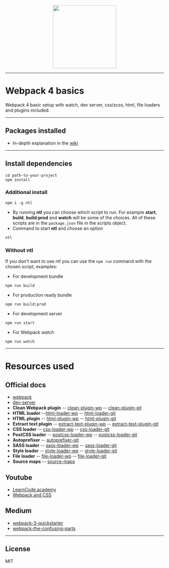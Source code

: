 <div align="center">
  <a href="https://github.com/webpack/webpack">
    <img width="200" height="200" src="https://webpack.js.org/assets/icon-square-big.svg">
  </a>
</div>

---
# Webpack 4 basics

Webpack 4 basic setup with watch, dev server, css/scss, html, file loaders and plugins included.

---
## Packages installed

  - In-depth explanation in the [wiki]

---
## Install dependencies

```
cd path-to-your-project
npm install
```

### Additional install

```
npm i -g ntl
```

- By running **ntl** you can choose which script to run. For example **start**, **build**, **build:prod** and **watch** will be some of the choices. All of these scripts are in the `package.json` file in the scripts object.
- Command to start **ntl** and choose an option
```
ntl
```

### Without ntl

If you don't want to use ntl you can use the `npm run` command with the chosen script, examples:
- For development bundle
```
npm run build
```
- For production ready bundle
```
npm run build:prod
```
- For development server
```
npm run start
```
- For Webpack watch
```
npm run watch
```

---

# Resources used

## Official docs

- [webpack]
- [dev-server]
- **Clean Webpack plugin**
-- [clean-plugin-wp]
-- [clean-plugin-git]
- **HTML loader**
--[html-loader-wp]
-- [html-loader-git]
- **HTML plugin**
-- [html-plugin-wp]
-- [html-plugin-git]
- **Extract text plugin**
-- [extract-text-plugin-wp]
-- [extract-text-plugin-git]
- **CSS loader**
-- [css-loader-wp]
-- [css-loader-git]
- **PostCSS loader**
-- [postcss-loader-wp]
-- [postcss-loader-git]
- **Autoprefixer**
-- [autoprefixer-git]
- **SASS loader**
-- [sass-loader-wp]
-- [sass-loader-git]
- **Style loader**
-- [style-loader-wp]
-- [style-loader-git]
- **File loader**
-- [file-loader-wp]
-- [file-loader-git]
- **Source maps**
-- [source-maps]

## Youtube

- [LearnCode.academy]
- [Webpack and CSS]

## Medium

- [webpack-3-quickstarter]
- [webpack-the-confusing-parts]

---
License
---

MIT

[//]: # (These are reference links used in the body of this note and get stripped out when the markdown processor does its job. There is no need to format nicely because it shouldn't be seen. Thanks SO - http://stackoverflow.com/questions/4823468/store-comments-in-markdown-syntax)


[wiki]: <https://github.com/martin-corevski/webpack-basics/wiki/DIY-repository-setup>
[LearnCode.academy]: <https://www.youtube.com/watch?v=9kJVYpOqcVU>
[Webpack and CSS]: <https://www.youtube.com/watch?v=2-yKNoQ7jYM>
[webpack-3-quickstarter]: <https://hackernoon.com/webpack-3-quickstarter-configure-webpack-from-scratch-30a6c394038a>
[webpack-the-confusing-parts]: <https://medium.com/@rajaraodv/webpack-the-confusing-parts-58712f8fcad9>
[webpack]: <https://webpack.js.org/configuration/>
[dev-server]: <https://webpack.js.org/configuration/dev-server/>
[clean-plugin-wp]: <https://webpack.js.org/guides/output-management/#cleaning-up-the-dist-folder>
[clean-plugin-git]: <https://github.com/johnagan/clean-webpack-plugin>
[html-loader-wp]: <https://webpack.js.org/loaders/html-loader/>
[html-loader-git]: <https://github.com/webpack-contrib/html-loader>
[html-plugin-wp]: <https://webpack.js.org/plugins/html-webpack-plugin/>
[html-plugin-git]: <https://github.com/jantimon/html-webpack-plugin>
[extract-text-plugin-wp]: <https://webpack.js.org/plugins/extract-text-webpack-plugin/>
[extract-text-plugin-git]: <https://github.com/webpack-contrib/extract-text-webpack-plugin>
[css-loader-wp]: <https://webpack.js.org/loaders/css-loader/>
[css-loader-git]: <https://github.com/webpack-contrib/css-loader>
[postcss-loader-wp]: <https://webpack.js.org/loaders/postcss-loader/#src/components/Sidebar/Sidebar.jsx>
[postcss-loader-git]: <https://github.com/postcss/postcss-loader>
[autoprefixer-git]: <https://github.com/postcss/autoprefixer>
[sass-loader-wp]: <https://webpack.js.org/loaders/sass-loader/>
[sass-loader-git]: <https://github.com/webpack-contrib/sass-loader>
[style-loader-wp]: <https://webpack.js.org/loaders/style-loader/>
[style-loader-git]: <https://github.com/webpack-contrib/style-loader>
[file-loader-wp]: <https://webpack.js.org/loaders/file-loader/>
[file-loader-git]: <https://github.com/webpack-contrib/file-loader>
[source-maps]: <http://blog.teamtreehouse.com/introduction-source-maps>
